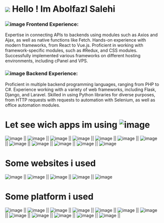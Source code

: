 



<h1><img src="https://github.com/user-attachments/assets/e7ef11a1-71a1-4674-85d7-1f2196e90011" />  Hello ! Im Abolfazl Salehi</h1>

### ![image](https://github.com/user-attachments/assets/64205f56-41b1-4e31-882b-b2f5fe99c263) Frontend Experience:

Expertise in connecting APIs to backends using modules such as Axios and Ajax, as well as native functions like Fetch.
Hands-on experience with modern frameworks, from React to Vue.js.
Proficient in working with framework-specific modules, such as #Redux, and CSS modules.
Successfully implemented various frameworks on different hosting environments, including cPanel and VPS.
### ![image](https://github.com/user-attachments/assets/2da0c3de-6f97-4ec6-9b13-62decd8e19af) Backend Experience:

Proficient in multiple backend programming languages, ranging from PHP to C#.
Experience working with a variety of web frameworks, including Flask, Django, and Laravel.
Skilled in using Python libraries for diverse purposes, from HTTP requests with requests to automation with Selenium, as well as office automation modules.



# Let see wich apps im using ![image](https://github.com/user-attachments/assets/87428ff1-7206-42ab-83a4-f0910d770c3e)




![image](https://github.com/user-attachments/assets/72b2a083-ad62-4e21-9af4-3c00efae6032)   ||   ![image](https://github.com/user-attachments/assets/701067b1-7536-42a6-979c-48f88b4db9aa)   ||   ![image](https://github.com/user-attachments/assets/75e84520-f079-45ad-a5c6-5e5bbd451b5b)   ||   ![image](https://github.com/user-attachments/assets/d1549307-1f26-43bf-8e55-7f3f711afbc0)   ||   ![image](https://github.com/user-attachments/assets/448e10c0-0f26-4c96-8b53-787ad46dd7c5)   ||   ![image](https://github.com/user-attachments/assets/7a02fc82-aa43-4ec1-9612-f50f6bf09f44)   ||   ![image](https://github.com/user-attachments/assets/c30c66b2-ff33-4659-aa27-0bf397a1ad82)   ||   ![image](https://github.com/user-attachments/assets/b109c637-d4f0-41bf-8a66-373e816749e4)   ||   ![image](https://github.com/user-attachments/assets/1cdc08c5-e099-4a76-881f-bf315001dfc8)   ||   ![image](https://github.com/user-attachments/assets/3c10f34c-c8a4-4fac-891d-3320dc47f364)   ||   ![image](https://github.com/user-attachments/assets/7eeb7315-ccde-4990-856b-2c7dd4f8cf7b)   ||   ![image](https://github.com/user-attachments/assets/18b442ee-2d81-409f-ab8f-a7972b86a54c) 

# Some websites i used

![image](https://github.com/user-attachments/assets/6eb0eae3-0f07-4c2b-960e-0e135310ed3c)   ||   ![image](https://github.com/user-attachments/assets/48c65ca3-a585-41fa-bdc6-85fd33cf8c3c)   ||   ![image](https://github.com/user-attachments/assets/e0a5705c-1bee-4b5b-a1dd-7638b1696cc9)   ||   ![image](https://github.com/user-attachments/assets/fcbd408f-ea3c-481a-b5b7-549350cc951a)   ||   ![image](https://github.com/user-attachments/assets/2eab3d77-9c47-49a3-aa0c-de08f9cfe084) 


# Some platform i used

![image](https://github.com/user-attachments/assets/11c61887-d733-4a20-b09b-7f5e32a1631f)   ||   ![image](https://github.com/user-attachments/assets/c122977e-3128-48ae-83cd-e4bebc1ec6fe)   ||   ![image](https://github.com/user-attachments/assets/b7f2901f-be07-4942-9660-22b19f1b3dce)   ||   ![image](https://github.com/user-attachments/assets/4d58ceae-0389-4963-a9bc-9ba32f30609a)   ||   ![image](https://github.com/user-attachments/assets/8f683bcd-6688-4458-8b07-3765e34f4c35)   ||   ![image](https://github.com/user-attachments/assets/810c009d-da2b-41ee-ba95-41020005aefc)   ||   ![image](https://github.com/user-attachments/assets/eacc84ee-ffcb-49c1-81ad-912d99dd6326)   ||   ![image](https://github.com/user-attachments/assets/5d8ffabb-18fa-4da9-89fa-8fba8db36997)   ||   ![image](https://github.com/user-attachments/assets/a30a9e98-ede1-4fd5-8110-a1fe3f36009b)   ||   ![image](https://github.com/user-attachments/assets/a2d37c00-8c59-4f7d-b247-b721e36241e5)   ||   ![image](https://github.com/user-attachments/assets/6b063c3d-965a-4d07-8374-2e03f3547972)   ||   ![image](https://github.com/user-attachments/assets/76e0b984-5203-4d09-a482-411f170ed8f4)   ||   





































